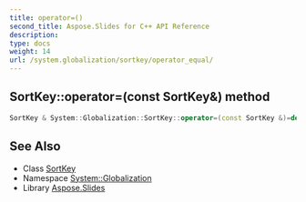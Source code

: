```yaml
---
title: operator=()
second_title: Aspose.Slides for C++ API Reference
description: 
type: docs
weight: 14
url: /system.globalization/sortkey/operator_equal/
---
```

## SortKey::operator=(const SortKey\&) method




```cpp
SortKey & System::Globalization::SortKey::operator=(const SortKey &)=delete
```

## See Also

* Class [SortKey](../)
* Namespace [System::Globalization](../../)
* Library [Aspose.Slides](../../../)